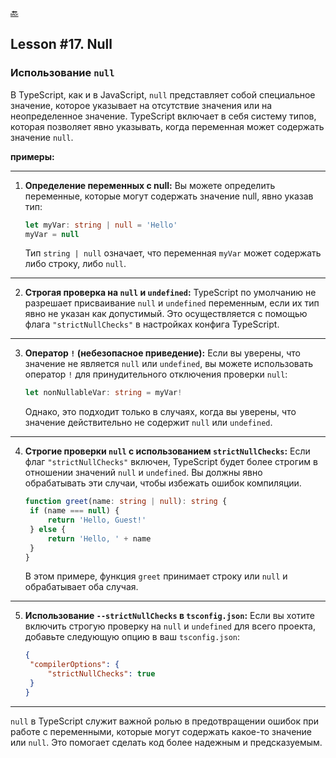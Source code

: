 [🔙](/README.md)

## Lesson #17. Null

### Использование `null`

В TypeScript, как и в JavaScript, `null` представляет собой специальное значение, которое указывает на отсутствие значения или на неопределенное значение. TypeScript включает в себя систему типов, которая позволяет явно указывать, когда переменная может содержать значение `null`.

**примеры:**

---

1. **Определение переменных с null:**
   Вы можете определить переменные, которые могут содержать значение null, явно указав тип:

   ```typescript
   let myVar: string | null = 'Hello'
   myVar = null
   ```

   Тип `string | null` означает, что переменная `myVar` может содержать либо строку, либо `null`.

---

2. **Строгая проверка на `null` и `undefined`:**
   TypeScript по умолчанию не разрешает присваивание `null` и `undefined` переменным, если их тип явно не указан как допустимый. Это осуществляется с помощью флага `"strictNullChecks"` в настройках конфига TypeScript.

---

3. **Оператор `!` (небезопасное приведение):**
   Если вы уверены, что значение не является `null` или `undefined`, вы можете использовать оператор `!` для принудительного отключения проверки `null`:

   ```typescript
   let nonNullableVar: string = myVar!
   ```

   Однако, это подходит только в случаях, когда вы уверены, что значение действительно не содержит `null` или `undefined`.

---

4. **Строгие проверки `null` с использованием `strictNullChecks`:**
   Если флаг `"strictNullChecks"` включен, TypeScript будет более строгим в отношении значений `null` и `undefined`. Вы должны явно обрабатывать эти случаи, чтобы избежать ошибок компиляции.

   ```typescript
   function greet(name: string | null): string {
   	if (name === null) {
   		return 'Hello, Guest!'
   	} else {
   		return 'Hello, ' + name
   	}
   }
   ```

   В этом примере, функция `greet` принимает строку или `null` и обрабатывает оба случая.

---

5. **Использование `--strictNullChecks` в `tsconfig.json`:**
   Если вы хотите включить строгую проверку на `null` и `undefined` для всего проекта, добавьте следующую опцию в ваш `tsconfig.json`:
   ```json
   {
   	"compilerOptions": {
   		"strictNullChecks": true
   	}
   }
   ```

---

`null` в TypeScript служит важной ролью в предотвращении ошибок при работе с переменными, которые могут содержать какое-то значение или `null`. Это помогает сделать код более надежным и предсказуемым.
